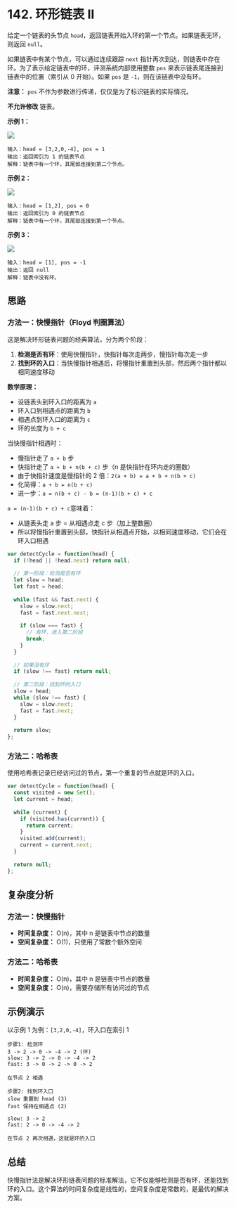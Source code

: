 # 142. 环形链表 II

给定一个链表的头节点 `head`，返回链表开始入环的第一个节点。如果链表无环，则返回 `null`。

如果链表中有某个节点，可以通过连续跟踪 `next` 指针再次到达，则链表中存在环。为了表示给定链表中的环，评测系统内部使用整数 `pos` 来表示链表尾连接到链表中的位置（索引从 0 开始）。如果 `pos` 是 `-1`，则在该链表中没有环。

**注意：** `pos` 不作为参数进行传递，仅仅是为了标识链表的实际情况。

**不允许修改** 链表。

**示例 1：**

![](https://assets.leetcode.com/uploads/2018/12/07/circularlinkedlist.png)

```
输入：head = [3,2,0,-4], pos = 1
输出：返回索引为 1 的链表节点
解释：链表中有一个环，其尾部连接到第二个节点。
```

**示例 2：**

![](https://assets.leetcode-cn.com/aliyun-lc-upload/uploads/2018/12/07/circularlinkedlist_test2.png)

```
输入：head = [1,2], pos = 0
输出：返回索引为 0 的链表节点
解释：链表中有一个环，其尾部连接到第一个节点。
```

**示例 3：**

![](https://assets.leetcode-cn.com/aliyun-lc-upload/uploads/2018/12/07/circularlinkedlist_test3.png)
```
输入：head = [1], pos = -1
输出：返回 null
解释：链表中没有环。
```

## 思路

### 方法一：快慢指针（Floyd 判圈算法）

这是解决环形链表问题的经典算法，分为两个阶段：

1. **检测是否有环**：使用快慢指针，快指针每次走两步，慢指针每次走一步
2. **找到环的入口**：当快慢指针相遇后，将慢指针重置到头部，然后两个指针都以相同速度移动

**数学原理：**
- 设链表头到环入口的距离为 `a`
- 环入口到相遇点的距离为 `b`
- 相遇点到环入口的距离为 `c`
- 环的长度为 `b + c`

当快慢指针相遇时：
- 慢指针走了 `a + b` 步
- 快指针走了 `a + b + n(b + c)` 步（n 是快指针在环内走的圈数）
- 由于快指针速度是慢指针的 2 倍：`2(a + b) = a + b + n(b + c)`
- 化简得：`a + b = n(b + c)`
- 进一步：`a = n(b + c) - b = (n-1)(b + c) + c`

`a = (n-1)(b + c) + c`意味着：
- 从链表头走 a 步 = 从相遇点走 c 步（加上整数圈）
- 所以将慢指针重置到头部，快指针从相遇点开始，以相同速度移动，它们会在环入口相遇

```js
var detectCycle = function(head) {
  if (!head || !head.next) return null;
  
  // 第一阶段：检测是否有环
  let slow = head;
  let fast = head;
  
  while (fast && fast.next) {
    slow = slow.next;
    fast = fast.next.next;
    
    if (slow === fast) {
      // 有环，进入第二阶段
      break;
    }
  }
  
  // 如果没有环
  if (slow !== fast) return null;
  
  // 第二阶段：找到环的入口
  slow = head;
  while (slow !== fast) {
    slow = slow.next;
    fast = fast.next;
  }
  
  return slow;
};
```

### 方法二：哈希表

使用哈希表记录已经访问过的节点，第一个重复的节点就是环的入口。

```js
var detectCycle = function(head) {
  const visited = new Set();
  let current = head;
  
  while (current) {
    if (visited.has(current)) {
      return current;
    }
    visited.add(current);
    current = current.next;
  }
  
  return null;
};
```

## 复杂度分析

### 方法一：快慢指针
- **时间复杂度：** O(n)，其中 n 是链表中节点的数量
- **空间复杂度：** O(1)，只使用了常数个额外空间

### 方法二：哈希表
- **时间复杂度：** O(n)，其中 n 是链表中节点的数量
- **空间复杂度：** O(n)，需要存储所有访问过的节点

## 示例演示

以示例 1 为例：`[3,2,0,-4]`，环入口在索引 1

```
步骤1: 检测环
3 -> 2 -> 0 -> -4 -> 2 (环)
slow: 3 -> 2 -> 0 -> -4 -> 2
fast: 3 -> 0 -> 2 -> 0 -> 2

在节点 2 相遇

步骤2: 找到环入口
slow 重置到 head (3)
fast 保持在相遇点 (2)

slow: 3 -> 2
fast: 2 -> 0 -> -4 -> 2

在节点 2 再次相遇，这就是环的入口
```

## 总结

快慢指针法是解决环形链表问题的标准解法，它不仅能够检测是否有环，还能找到环的入口。这个算法的时间复杂度是线性的，空间复杂度是常数的，是最优的解决方案。 